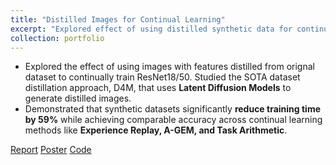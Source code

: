 ```yaml
---
title: "Distilled Images for Continual Learning"
excerpt: "Explored effect of using distilled synthetic data for continual learning.<br/><img src='/images/portfolio_images/distillation_for_CL.png'>"
collection: portfolio
---
```

* Explored the effect of using images with features distilled from orignal dataset to continually train ResNet18/50. Studied
the SOTA dataset distillation approach, D4M, that uses **Latent Diffusion Models** to generate distilled images.
* Demonstrated that synthetic datasets significantly **reduce training time by 59%** while achieving comparable
accuracy across continual learning methods like **Experience Replay, A-GEM, and Task Arithmetic**.

[Report](https://drive.google.com/file/d/1zwAnXNTvDCi2FoLmfqLeC4N5Ba-HaxDP/view)
[Poster](https://drive.google.com/file/d/1GvUSqwIZdBDF2h-1OM2bm225sdtnHibq/view)
[Code](https://github.com/rajas1310/Distilled-Images-for-Continual-Learning)